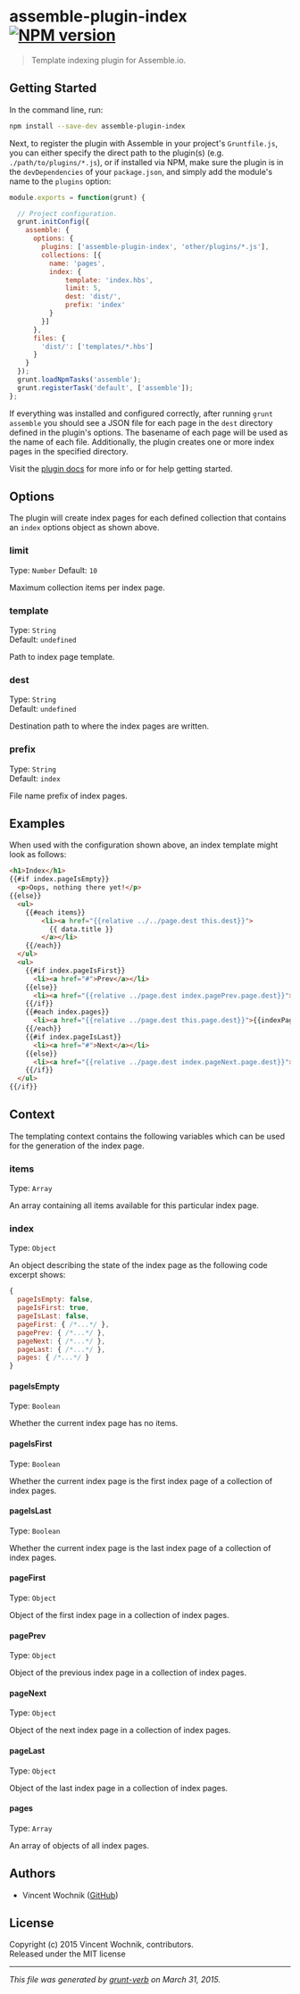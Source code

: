 # assemble-plugin-index [![NPM version](https://badge.fury.io/js/assemble-plugin-index.svg)](http://badge.fury.io/js/assemble-plugin-index)

> Template indexing plugin for Assemble.io.

## Getting Started
In the command line, run:

```bash
npm install --save-dev assemble-plugin-index
```

Next, to register the plugin with Assemble in your project's `Gruntfile.js`, you can either specify the direct path to the plugin(s) (e.g. `./path/to/plugins/*.js`), or if installed via NPM, make sure the plugin is in the `devDependencies` of your `package.json`, and simply add the module's name to the `plugins` option:

```js
module.exports = function(grunt) {

  // Project configuration.
  grunt.initConfig({
    assemble: {
      options: {
        plugins: ['assemble-plugin-index', 'other/plugins/*.js'],
        collections: [{
          name: 'pages',
          index: {
              template: 'index.hbs',
              limit: 5,
              dest: 'dist/',
              prefix: 'index'
          }
        }]
      },
      files: {
        'dist/': ['templates/*.hbs']
      }
    }
  });
  grunt.loadNpmTasks('assemble');
  grunt.registerTask('default', ['assemble']);
};
```
If everything was installed and configured correctly, after running `grunt assemble` you should see a JSON file for each page in the `dest` directory defined in the plugin's options. The basename of each page will be used as the name of each file. Additionally, the plugin creates one or more index pages in the specified directory.

Visit the [plugin docs](http://assemble.io/plugins/) for more info or for help getting started.


## Options
The plugin will create index pages for each defined collection that contains an `index` options object as shown above.

### limit
Type: `Number`
Default: `10`

Maximum collection items per index page.

### template
Type: `String`  
Default: `undefined`

Path to index page template.

### dest
Type: `String`  
Default: `undefined`

Destination path to where the index pages are written.

### prefix
Type: `String`  
Default: `index`

File name prefix of index pages.


## Examples
When used with the configuration shown above, an index template might look as follows:

```html
<h1>Index</h1>
{{#if index.pageIsEmpty}}
  <p>Oops, nothing there yet!</p>
{{else}}
  <ul>
    {{#each items}}
        <li><a href="{{relative ../../page.dest this.dest}}">
          {{ data.title }}
        </a></li>
    {{/each}}
  </ul>
  <ul>
    {{#if index.pageIsFirst}}
      <li><a href="#">Prev</a></li>
    {{else}}
      <li><a href="{{relative ../page.dest index.pagePrev.page.dest}}">Prev</a></li>
    {{/if}}
    {{#each index.pages}}
      <li><a href="{{relative ../page.dest this.page.dest}}">{{indexPage}}</a></li>
    {{/each}}
    {{#if index.pageIsLast}}
      <li><a href="#">Next</a></li>
    {{else}}
      <li><a href="{{relative ../page.dest index.pageNext.page.dest}}">Next</a></li>
    {{/if}}
  </ul>
{{/if}}
```


## Context
The templating context contains the following variables which can be used for the generation of the index page.

### items
Type: `Array`

An array containing all items available for this particular index page.

### index
Type: `Object`

An object describing the state of the index page as the following code excerpt shows:

```js
{
  pageIsEmpty: false,
  pageIsFirst: true,
  pageIsLast: false,
  pageFirst: { /*...*/ },
  pagePrev: { /*...*/ },
  pageNext: { /*...*/ },
  pageLast: { /*...*/ },
  pages: { /*...*/ }
}
```

#### pageIsEmpty
Type: `Boolean`

Whether the current index page has no items.

#### pageIsFirst
Type: `Boolean`

Whether the current index page is the first index page of a collection of index pages.

#### pageIsLast
Type: `Boolean`

Whether the current index page is the last index page of a collection of index pages.

#### pageFirst
Type: `Object`

Object of the first index page in a collection of index pages.

#### pagePrev
Type: `Object`

Object of the previous index page in a collection of index pages.

#### pageNext
Type: `Object`

Object of the next index page in a collection of index pages.

#### pageLast
Type: `Object`

Object of the last index page in a collection of index pages.

#### pages
Type: `Array`

An array of objects of all index pages.


## Authors
* Vincent Wochnik ([GitHub](https://github.com/vwochnik))


## License
Copyright (c) 2015 Vincent Wochnik, contributors.  
Released under the MIT license

***

_This file was generated by [grunt-verb](https://github.com/assemble/grunt-verb) on March 31, 2015._